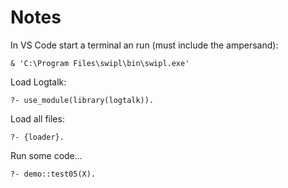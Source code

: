 # Notes

In VS Code start a terminal an run (must include the ampersand):

    & 'C:\Program Files\swipl\bin\swipl.exe'

Load Logtalk:

    ?- use_module(library(logtalk)).

Load all files:

    ?- {loader}.

Run some code...

    ?- demo::test05(X).
